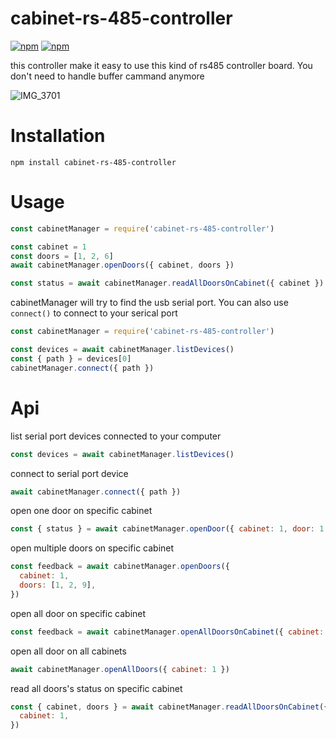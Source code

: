 # cabinet-rs-485-controller

[![npm](https://img.shields.io/npm/v/cabinet-rs-485-controller)](https://www.npmjs.com/package/cabinet-rs-485-controller) [![npm](https://img.shields.io/npm/dw/cabinet-rs-485-controller)](https://www.npmjs.com/package/cabinet-rs-485-controller)

this controller make it easy to use this kind of rs485 controller board. You don't need to handle buffer cammand anymore

![IMG_3701](https://user-images.githubusercontent.com/12065545/177164737-093edaf3-299b-40c7-a597-dc3012142188.JPG)

# Installation

```
npm install cabinet-rs-485-controller
```

# Usage

```javascript
const cabinetManager = require('cabinet-rs-485-controller')

const cabinet = 1
const doors = [1, 2, 6]
await cabinetManager.openDoors({ cabinet, doors })

const status = await cabinetManager.readAllDoorsOnCabinet({ cabinet })
```

cabinetManager will try to find the usb serial port. You can also use `connect()` to connect to your serical port

```javascript
const cabinetManager = require('cabinet-rs-485-controller')

const devices = await cabinetManager.listDevices()
const { path } = devices[0]
cabinetManager.connect({ path })
```

# Api

list serial port devices connected to your computer

```javascript
const devices = await cabinetManager.listDevices()
```

connect to serial port device

```javascript
await cabinetManager.connect({ path })
```

open one door on specific cabinet

```javascript
const { status } = await cabinetManager.openDoor({ cabinet: 1, door: 1 })
```

open multiple doors on specific cabinet

```javascript
const feedback = await cabinetManager.openDoors({
  cabinet: 1,
  doors: [1, 2, 9],
})
```

open all door on specific cabinet

```javascript
const feedback = await cabinetManager.openAllDoorsOnCabinet({ cabinet: 1 })
```

open all door on all cabinets

```javascript
await cabinetManager.openAllDoors({ cabinet: 1 })
```

read all doors's status on specific cabinet

```javascript
const { cabinet, doors } = await cabinetManager.readAllDoorsOnCabinet({
  cabinet: 1,
})
```
